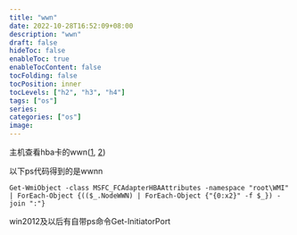 ```yaml
---
title: "wwn"
date: 2022-10-28T16:52:09+08:00
description: "wwn"
draft: false
hideToc: false
enableToc: true
enableTocContent: false
tocFolding: false
tocPosition: inner
tocLevels: ["h2", "h3", "h4"]
tags: ["os"]
series:
categories: ["os"]
image:
---
```

主机查看hba卡的wwn([1](https://forum.huawei.com/enterprise/zh/thread-763255.html), [2](https://www.cnblogs.com/linxizhifeng/p/11126812.html))

以下ps代码得到的是wwnn
```
Get-WmiObject -class MSFC_FCAdapterHBAAttributes -namespace "root\WMI" | ForEach-Object {(($_.NodeWWN) | ForEach-Object {"{0:x2}" -f $_}) -join ":"}
```
win2012及以后有自带ps命令Get-InitiatorPort